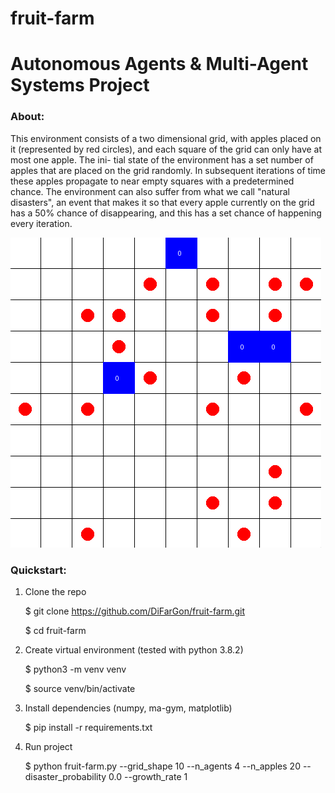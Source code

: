 # fruit-farm
# Autonomous Agents & Multi-Agent Systems Project

### About:
This environment consists of a two dimensional grid, with
apples placed on it (represented by red circles), and each
square of the grid can only have at most one apple. The ini-
tial state of the environment has a set number of apples that
are placed on the grid randomly. In subsequent iterations
of time these apples propagate to near empty squares with
a predetermined chance. The environment can also suffer
from what we call "natural disasters", an event that makes it
so that every apple currently on the grid has a 50% chance of
disappearing, and this has a set chance of happening every
iteration.

![Example with 4 agents (blue) and 20 apples (red)](example_pic.png)

### Quickstart:

1. Clone the repo


    $ git clone https://github.com/DiFarGon/fruit-farm.git
    
    $ cd fruit-farm

2. Create virtual environment (tested with python 3.8.2)


    $ python3 -m venv venv
    
    $ source venv/bin/activate

3. Install dependencies (numpy, ma-gym, matplotlib)


    $ pip install -r requirements.txt

4. Run project


    $ python fruit-farm.py --grid_shape 10 --n_agents 4 --n_apples 20 --disaster_probability 0.0 --growth_rate 1


